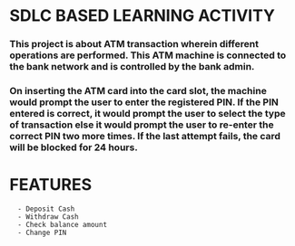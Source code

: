    # **SDLC BASED LEARNING ACTIVITY**


### **This project is about ATM transaction wherein different operations are performed. This ATM machine is connected to the bank network and is controlled by the bank admin.**


### On inserting the ATM card into the card slot, the machine would prompt the user to enter the registered PIN. If the PIN entered is correct, it would prompt the user to select the type of transaction else it would prompt the user to re-enter the correct PIN two more times. If the last attempt fails, the card will be blocked for 24 hours.



   # **FEATURES**

      - Deposit Cash
      - Withdraw Cash
      - Check balance amount
      - Change PIN
